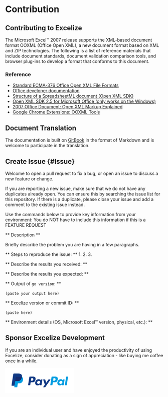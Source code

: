 # Contribution

## Contributing to Excelize

The Microsoft Excel™ 2007 release supports the XML-based document format OOXML (Office Open XML), a new document format based on XML and ZIP technologies. The following is a list of reference materials that include document standards, document validation comparison tools, and browser plug-ins to develop a format that conforms to this document.

### Reference

* [Standard ECMA-376 Office Open XML File Formats](http://www.ecma-international.org/publications/standards/Ecma-376.htm)
* [Office developer documentation](https://msdn.microsoft.com/en-us/library/office/)
* [Structure of a SpreadsheetML document (Open XML SDK)](https://msdn.microsoft.com/en-us/library/office/gg278316.aspx)
* [Open XML SDK 2.5 for Microsoft Office (only works on the Windows)](https://www.microsoft.com/en-us/download/details.aspx?id=30425)
* [2007 Office Document: Open XML Markup Explained](https://www.microsoft.com/en-us/download/details.aspx?id=15359)
* [Google Chrome Extensions: OOXML Tools](https://chrome.google.com/webstore/detail/ooxml-tools/bjmmjfdegplhkefakjkccocjanekbapn)

## Document Translation

The documentation is built on [GitBook](https://www.gitbook.com) in the format of Markdown and is welcome to participate in the translation.

## Create Issue {#Issue}

Welcome to open a pull request to fix a bug, or open an issue to discuss a new feature or change.

If you are reporting a new issue, make sure that we do not have any duplicates
already open. You can ensure this by searching the issue list for this
repository. If there is a duplicate, please close your issue and add a comment
to the existing issue instead.

Use the commands below to provide key information from your environment:
You do NOT have to include this information if this is a FEATURE REQUEST

** Description **

Briefly describe the problem you are having in a few paragraphs.

** Steps to reproduce the issue: **
1.
2.
3.

** Describe the results you received: **

** Describe the results you expected: **

** Output of `go version`: **

```text
(paste your output here)
```

** Excelize version or commit ID: **

```text
(paste here)
```

** Environment details (OS, Microsoft Excel™ version, physical, etc.): **

## Sponsor Excelize Development

If you are an individual user and have enjoyed the productivity of using Excelize, consider donating as a sign of appreciation - like buying me coffee once in a while.

[![Donate with Paypal](../images/donate.png)](https://www.paypal.me/xuri)